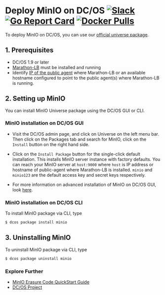 # Deploy MinIO on DC/OS [![Slack](https://slack.min.io/slack?type=svg)](https://slack.min.io) [![Go Report Card](https://goreportcard.com/badge/minio/minio)](https://goreportcard.com/report/minio/minio) [![Docker Pulls](https://img.shields.io/docker/pulls/minio/minio.svg?maxAge=604800)](https://hub.docker.com/r/minio/minio/) 

To deploy MinIO on DC/OS, you can use our [official universe package](https://github.com/mesosphere/universe/tree/version-3.x/repo/packages/M/minio/6).

## 1. Prerequisites

  - DC/OS 1.9 or later
  - [Marathon-LB](https://dcos.io/docs/1.9/usage/service-discovery/marathon-lb/usage/) must be installed and running
  - Identify [IP of the public agent](https://dcos.io/docs/1.9/administration/locate-public-agent/) where Marathon-LB or an available hostname configured to point to the public agent(s) where Marathon-LB is running.


## 2. Setting up MinIO 

You can install MinIO Universe package using the DC/OS GUI or CLI. 

### MinIO installation on DC/OS GUI 
- Visit the DC/OS admin page, and click on Universe on the left menu bar. Then click on the Packages tab and search for MinIO, click on the ```Install``` button on the right hand side.

- Click on the `Install Package` button for the single-click default installation. This installs MinIO server instance with factory defaults. You can reach your MinIO server at `host:9000` where `host` is IP address or hostname of public-agent where Marathon-LB is installed. `minio` and `minio123` are the default access key and secret keys respectively.

- For more information on advanced installation of MinIO on DC/OS GUI, look [here](https://github.com/dcos/examples/blob/master/minio/1.9/README.md#minio-installation-using-gui).

### MinIO installation on DC/OS CLI

To install MinIO package via CLI, type

```bash
$ dcos package install minio
```

## 3. Uninstalling MinIO

To uninstall MinIO package via CLI, type

```bash
$ dcos package uninstall minio
```

### Explore Further

- [MinIO Erasure Code QuickStart Guide](https://docs.min.io/docs/minio-erasure-code-quickstart-guide)
- [DC/OS Project](https://docs.mesosphere.com/)

